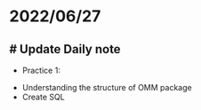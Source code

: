 # 2022/06/27

## # Update Daily note
- Practice 1:
+ Understanding the structure of OMM package
+ Create SQL